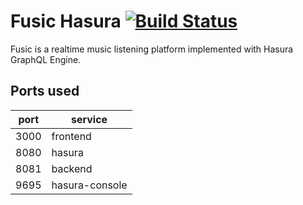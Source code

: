 # Fusic Hasura [![Build Status](https://travis-ci.org/Rayman/fusic-hasura.svg?branch=master)](https://travis-ci.org/Rayman/fusic-hasura)
Fusic is a realtime music listening platform implemented with Hasura GraphQL Engine.

## Ports used
| port | service        |
|------|----------------|
| 3000 | frontend       |
| 8080 | hasura         |
| 8081 | backend        |
| 9695 | hasura-console |
